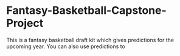 # Fantasy-Basketball-Capstone-Project
This is a fantasy basketball draft kit which gives predictions for the upcoming year.  You can also use predictions to 

